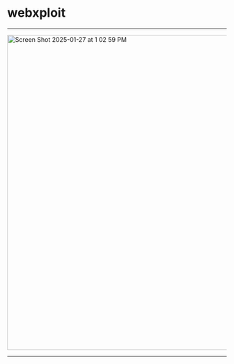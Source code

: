 # webxploit

---
<img width="723" alt="Screen Shot 2025-01-27 at 1 02 59 PM" src="https://github.com/user-attachments/assets/c6955734-27ac-4acc-a195-51527ae14960" />

---
